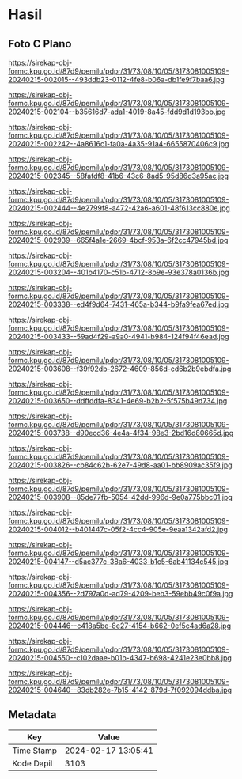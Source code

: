 # Hasil

## Foto C Plano

https://sirekap-obj-formc.kpu.go.id/87d9/pemilu/pdpr/31/73/08/10/05/3173081005109-20240215-002015--493ddb23-0112-4fe8-b06a-db1fe9f7baa6.jpg

https://sirekap-obj-formc.kpu.go.id/87d9/pemilu/pdpr/31/73/08/10/05/3173081005109-20240215-002104--b35616d7-ada1-4019-8a45-fdd9d1d193bb.jpg

https://sirekap-obj-formc.kpu.go.id/87d9/pemilu/pdpr/31/73/08/10/05/3173081005109-20240215-002242--4a8616c1-fa0a-4a35-91a4-6655870406c9.jpg

https://sirekap-obj-formc.kpu.go.id/87d9/pemilu/pdpr/31/73/08/10/05/3173081005109-20240215-002345--58fafdf8-41b6-43c6-8ad5-95d86d3a95ac.jpg

https://sirekap-obj-formc.kpu.go.id/87d9/pemilu/pdpr/31/73/08/10/05/3173081005109-20240215-002444--4e2799f8-a472-42a6-a601-48f613cc880e.jpg

https://sirekap-obj-formc.kpu.go.id/87d9/pemilu/pdpr/31/73/08/10/05/3173081005109-20240215-002939--665f4a1e-2669-4bcf-953a-6f2cc47945bd.jpg

https://sirekap-obj-formc.kpu.go.id/87d9/pemilu/pdpr/31/73/08/10/05/3173081005109-20240215-003204--401b4170-c51b-4712-8b9e-93e378a0136b.jpg

https://sirekap-obj-formc.kpu.go.id/87d9/pemilu/pdpr/31/73/08/10/05/3173081005109-20240215-003338--ed4f9d64-7431-465a-b344-b9fa9fea67ed.jpg

https://sirekap-obj-formc.kpu.go.id/87d9/pemilu/pdpr/31/73/08/10/05/3173081005109-20240215-003433--59ad4f29-a9a0-4941-b984-124f94f46ead.jpg

https://sirekap-obj-formc.kpu.go.id/87d9/pemilu/pdpr/31/73/08/10/05/3173081005109-20240215-003608--f39f92db-2672-4609-856d-cd6b2b9ebdfa.jpg

https://sirekap-obj-formc.kpu.go.id/87d9/pemilu/pdpr/31/73/08/10/05/3173081005109-20240215-003650--ddffddfa-8341-4e69-b2b2-5f575b49d734.jpg

https://sirekap-obj-formc.kpu.go.id/87d9/pemilu/pdpr/31/73/08/10/05/3173081005109-20240215-003738--d90ecd36-4e4a-4f34-98e3-2bd16d80665d.jpg

https://sirekap-obj-formc.kpu.go.id/87d9/pemilu/pdpr/31/73/08/10/05/3173081005109-20240215-003826--cb84c62b-62e7-49d8-aa01-bb8909ac35f9.jpg

https://sirekap-obj-formc.kpu.go.id/87d9/pemilu/pdpr/31/73/08/10/05/3173081005109-20240215-003908--85de77fb-5054-42dd-996d-9e0a775bbc01.jpg

https://sirekap-obj-formc.kpu.go.id/87d9/pemilu/pdpr/31/73/08/10/05/3173081005109-20240215-004012--b401447c-05f2-4cc4-905e-9eaa1342afd2.jpg

https://sirekap-obj-formc.kpu.go.id/87d9/pemilu/pdpr/31/73/08/10/05/3173081005109-20240215-004147--d5ac377c-38a6-4033-b1c5-6ab41134c545.jpg

https://sirekap-obj-formc.kpu.go.id/87d9/pemilu/pdpr/31/73/08/10/05/3173081005109-20240215-004356--2d797a0d-ad79-4209-beb3-59ebb49c0f9a.jpg

https://sirekap-obj-formc.kpu.go.id/87d9/pemilu/pdpr/31/73/08/10/05/3173081005109-20240215-004446--c418a5be-8e27-4154-b662-0ef5c4ad6a28.jpg

https://sirekap-obj-formc.kpu.go.id/87d9/pemilu/pdpr/31/73/08/10/05/3173081005109-20240215-004550--c102daae-b01b-4347-b698-4241e23e0bb8.jpg

https://sirekap-obj-formc.kpu.go.id/87d9/pemilu/pdpr/31/73/08/10/05/3173081005109-20240215-004640--83db282e-7b15-4142-879d-7f092094ddba.jpg


## Metadata

| Key        | Value               |
| ---------- | ------------------- |
| Time Stamp | 2024-02-17 13:05:41 |
| Kode Dapil | 3103                |



